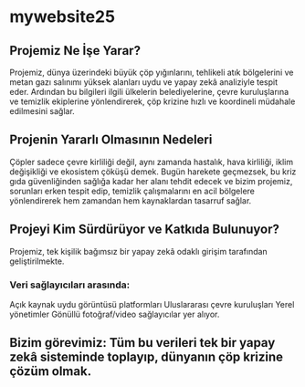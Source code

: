 # mywebsite25
## Projemiz Ne İşe Yarar?
Projemiz, dünya üzerindeki büyük çöp yığınlarını, tehlikeli atık bölgelerini ve metan gazı salınımı yüksek alanları uydu ve yapay zekâ analiziyle tespit eder. Ardından bu bilgileri ilgili ülkelerin belediyelerine, çevre kuruluşlarına ve temizlik ekiplerine yönlendirerek, çöp krizine hızlı ve koordineli müdahale edilmesini sağlar.
## Projenin Yararlı Olmasının Nedeleri
Çöpler sadece çevre kirliliği değil, aynı zamanda hastalık, hava kirliliği, iklim değişikliği ve ekosistem çöküşü demek. Bugün harekete geçmezsek, bu kriz gıda güvenliğinden sağlığa kadar her alanı tehdit edecek ve bizim projemiz, sorunları erken tespit edip, temizlik çalışmalarını en acil bölgelere yönlendirerek hem zamandan hem kaynaklardan tasarruf sağlar.
## Projeyi Kim Sürdürüyor ve Katkıda Bulunuyor?
Projemiz, tek kişilik bağımsız bir yapay zekâ odaklı girişim tarafından geliştirilmekte.
### Veri sağlayıcıları arasında:
Açık kaynak uydu görüntüsü platformları
Uluslararası çevre kuruluşları
Yerel yönetimler
Gönüllü fotoğraf/video sağlayıcılar yer alıyor.

## Bizim görevimiz: Tüm bu verileri tek bir yapay zekâ sisteminde toplayıp, dünyanın çöp krizine çözüm olmak.


